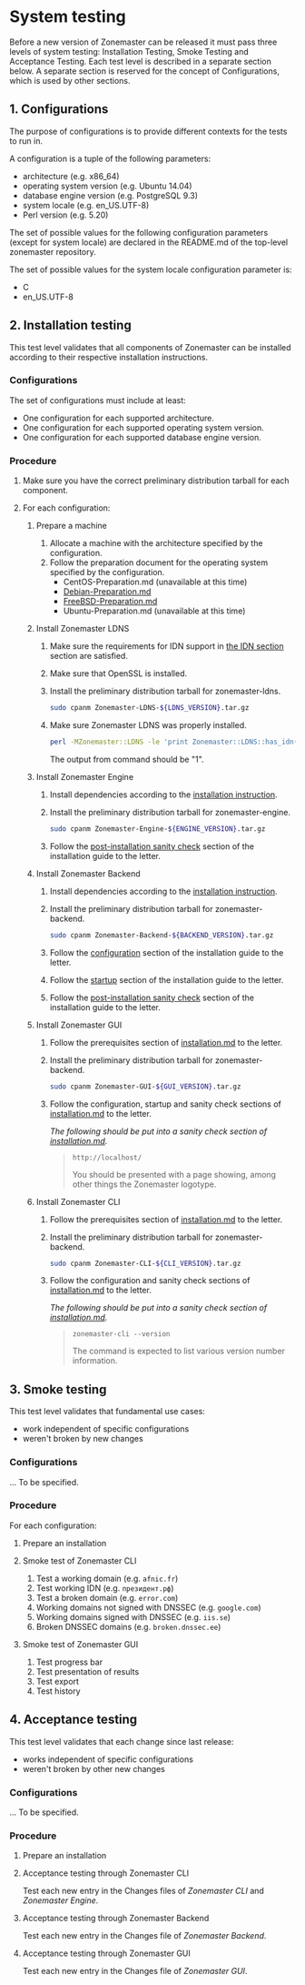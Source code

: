 System testing
==============
Before a new version of Zonemaster can be released it must pass three levels of
system testing: Installation Testing, Smoke Testing and Acceptance Testing.
Each test level is described in a separate section below. A separate section is
reserved for the concept of Configurations, which is used by other sections.


## 1. Configurations

The purpose of configurations is to provide different contexts for the tests to
run in.

A configuration is a tuple of the following parameters:

* architecture (e.g. x86_64)
* operating system version (e.g. Ubuntu 14.04)
* database engine version (e.g. PostgreSQL 9.3)
* system locale (e.g. en_US.UTF-8)
* Perl version (e.g. 5.20)

The set of possible values for the following configuration parameters (except
for system locale) are declared in the README.md of the top-level zonemaster
repository.

The set of possible values for the system locale configuration parameter is:
* C
* en_US.UTF-8


## 2. Installation testing

This test level validates that all components of Zonemaster can be installed
according to their respective installation instructions.


### Configurations

The set of configurations must include at least:
* One configuration for each supported architecture.
* One configuration for each supported operating system version.
* One configuration for each supported database engine version.


### Procedure

1. Make sure you have the correct preliminary distribution tarball for each
   component.

2. For each configuration:

   1. Prepare a machine
      1. Allocate a machine with the architecture specified by the configuration.
      2. Follow the preparation document for the operating system specified by the configuration.
         * CentOS-Preparation.md (unavailable at this time)
         * [Debian-Preparation.md](https://github.com/dotse/zonemaster/blob/master/docs/internal-documentation/distrib-testing/Debian-Preparation.md)
         * [FreeBSD-Preparation.md](https://github.com/dotse/zonemaster/blob/master/docs/internal-documentation/distrib-testing/FreeBSD-Preparation.md)
         * Ubuntu-Preparation.md (unavailable at this time)

   2. Install Zonemaster LDNS
      1. Make sure the requirements for IDN support in [the IDN section](https://github.com/dotse/zonemaster-ldns/blob/master/README.md#idn) section are satisfied.
      2. Make sure that OpenSSL is installed.
      3. Install the preliminary distribution tarball for zonemaster-ldns.

         ```sh
         sudo cpanm Zonemaster-LDNS-${LDNS_VERSION}.tar.gz
         ```

      3. Make sure Zonemaster LDNS was properly installed.

         ```sh
         perl -MZonemaster::LDNS -le 'print Zonemaster::LDNS::has_idn()'
         ```

         The output from command should be "1".

   3. Install Zonemaster Engine
      1. Install dependencies according to the [installation instruction](https://github.com/dotse/zonemaster-engine/blob/master/docs/Installation.md).
      2. Install the preliminary distribution tarball for zonemaster-engine.

         ```sh
         sudo cpanm Zonemaster-Engine-${ENGINE_VERSION}.tar.gz
         ```

      3. Follow the [post-installation sanity check](https://github.com/dotse/zonemaster-engine/blob/master/docs/Installation.md#post-installation-sanity-check) section of the installation guide to the letter.

   4. Install Zonemaster Backend
      1. Install dependencies according to the [installation instruction](https://github.com/dotse/zonemaster-backend/blob/master/docs/Installation.md).
      2. Install the preliminary distribution tarball for zonemaster-backend.

         ```sh
         sudo cpanm Zonemaster-Backend-${BACKEND_VERSION}.tar.gz
         ```

      3. Follow the [configuration](https://github.com/dotse/zonemaster-backend/blob/master/docs/Installation.md#configuration) section of the installation guide to the letter.
      4. Follow the [startup](https://github.com/dotse/zonemaster-backend/blob/master/docs/Installation.md#startup) section of the installation guide to the letter.
      5. Follow the [post-installation sanity check](https://github.com/dotse/zonemaster-backend/blob/master/docs/Installation.md#post-installation-sanity-check) section of the installation guide to the letter.

   5. Install Zonemaster GUI
      1. Follow the prerequisites section of [installation.md](https://github.com/dotse/zonemaster-gui/blob/master/docs/Installation.md)
         to the letter.
      2. Install the preliminary distribution tarball for zonemaster-backend.

         ```sh
         sudo cpanm Zonemaster-GUI-${GUI_VERSION}.tar.gz
         ```

      3. Follow the configuration, startup and sanity check sections of [installation.md](https://github.com/dotse/zonemaster-gui/blob/master/docs/Installation.md)
         to the letter.

         *The following should be put into a sanity check section of [installation.md](https://github.com/dotse/zonemaster-gui/blob/master/docs/Installation.md).*

         > ```
         > http://localhost/
         > ```
         >
         > You should be presented with a page showing, among other things the
         > Zonemaster logotype.

   6. Install Zonemaster CLI
      1. Follow the prerequisites section of [installation.md](https://github.com/dotse/zonemaster-cli/blob/master/docs/Installation.md)
         to the letter.
      2. Install the preliminary distribution tarball for zonemaster-backend.

         ```sh
         sudo cpanm Zonemaster-CLI-${CLI_VERSION}.tar.gz
         ```

      3. Follow the configuration and sanity check sections of [installation.md](https://github.com/dotse/zonemaster-cli/blob/master/docs/Installation.md)
         to the letter.

         *The following should be put into a sanity check section of [installation.md](https://github.com/dotse/zonemaster-cli/blob/master/docs/Installation.md).*

         > ```
         > zonemaster-cli --version
         > ```
         >
         > The command is expected to list various version number information.


## 3. Smoke testing

This test level validates that fundamental use cases:

* work independent of specific configurations
* weren't broken by new changes


### Configurations

... To be specified.


### Procedure

For each configuration:

1. Prepare an installation

2. Smoke test of Zonemaster CLI

   1. Test a working domain (e.g. `afnic.fr`)
   2. Test working IDN (e.g. `президент.рф`)
   3. Test a broken domain (e.g. `error.com`)
   4. Working domains not signed with DNSSEC (e.g. `google.com`)
   5. Working domains signed with DNSSEC (e.g. `iis.se`)
   6. Broken DNSSEC domains (e.g. `broken.dnssec.ee`)

3. Smoke test of Zonemaster GUI

   1. Test progress bar
   2. Test presentation of results
   3. Test export
   4. Test history


## 4. Acceptance testing

This test level validates that each change since last release:

* works independent of specific configurations
* weren't broken by other new changes


### Configurations

... To be specified.


### Procedure

1. Prepare an installation

2. Acceptance testing through Zonemaster CLI

   Test each new entry in the Changes files of *Zonemaster CLI* and *Zonemaster Engine*.

4. Acceptance testing through Zonemaster Backend

   Test each new entry in the Changes file of *Zonemaster Backend*.

4. Acceptance testing through Zonemaster GUI

   Test each new entry in the Changes file of *Zonemaster GUI*.
